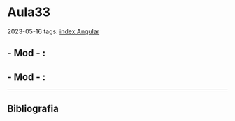 # Aula33
2023-05-16
tags: [index Angular](../index%20Angular.md)

## - Mod  - :



## - Mod  - :



-----------------------------------------------
## Bibliografia

